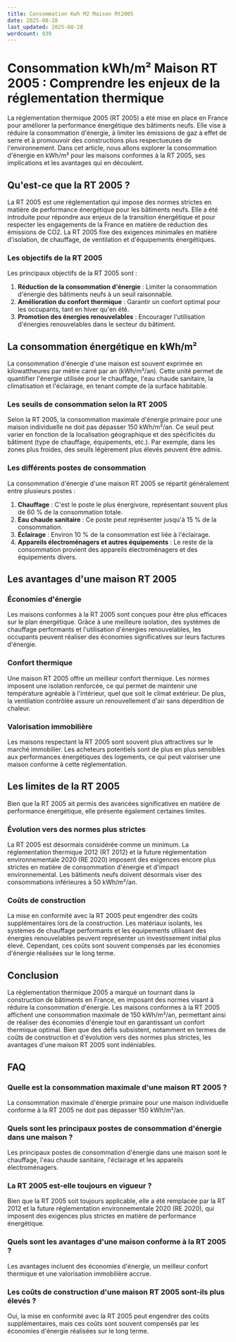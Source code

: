 ```yaml
---
title: Consommation Kwh M2 Maison Rt2005
date: 2025-08-28
last_updated: 2025-08-28
wordcount: 939
---
```


# Consommation kWh/m² Maison RT 2005 : Comprendre les enjeux de la réglementation thermique

La réglementation thermique 2005 (RT 2005) a été mise en place en France pour améliorer la performance énergétique des bâtiments neufs. Elle vise à réduire la consommation d'énergie, à limiter les émissions de gaz à effet de serre et à promouvoir des constructions plus respectueuses de l'environnement. Dans cet article, nous allons explorer la consommation d'énergie en kWh/m² pour les maisons conformes à la RT 2005, ses implications et les avantages qui en découlent.

## Qu'est-ce que la RT 2005 ?

La RT 2005 est une réglementation qui impose des normes strictes en matière de performance énergétique pour les bâtiments neufs. Elle a été introduite pour répondre aux enjeux de la transition énergétique et pour respecter les engagements de la France en matière de réduction des émissions de CO2. La RT 2005 fixe des exigences minimales en matière d'isolation, de chauffage, de ventilation et d'équipements énergétiques.

### Les objectifs de la RT 2005

Les principaux objectifs de la RT 2005 sont :

1. **Réduction de la consommation d'énergie** : Limiter la consommation d'énergie des bâtiments neufs à un seuil raisonnable.
2. **Amélioration du confort thermique** : Garantir un confort optimal pour les occupants, tant en hiver qu'en été.
3. **Promotion des énergies renouvelables** : Encourager l'utilisation d'énergies renouvelables dans le secteur du bâtiment.

## La consommation énergétique en kWh/m²

La consommation d'énergie d'une maison est souvent exprimée en kilowattheures par mètre carré par an (kWh/m²/an). Cette unité permet de quantifier l'énergie utilisée pour le chauffage, l'eau chaude sanitaire, la climatisation et l'éclairage, en tenant compte de la surface habitable.

### Les seuils de consommation selon la RT 2005

Selon la RT 2005, la consommation maximale d'énergie primaire pour une maison individuelle ne doit pas dépasser 150 kWh/m²/an. Ce seuil peut varier en fonction de la localisation géographique et des spécificités du bâtiment (type de chauffage, équipements, etc.). Par exemple, dans les zones plus froides, des seuils légèrement plus élevés peuvent être admis.

### Les différents postes de consommation

La consommation d'énergie d'une maison RT 2005 se répartit généralement entre plusieurs postes :

1. **Chauffage** : C'est le poste le plus énergivore, représentant souvent plus de 60 % de la consommation totale.
2. **Eau chaude sanitaire** : Ce poste peut représenter jusqu'à 15 % de la consommation.
3. **Éclairage** : Environ 10 % de la consommation est liée à l'éclairage.
4. **Appareils électroménagers et autres équipements** : Le reste de la consommation provient des appareils électroménagers et des équipements divers.

## Les avantages d'une maison RT 2005

### Économies d'énergie

Les maisons conformes à la RT 2005 sont conçues pour être plus efficaces sur le plan énergétique. Grâce à une meilleure isolation, des systèmes de chauffage performants et l'utilisation d'énergies renouvelables, les occupants peuvent réaliser des économies significatives sur leurs factures d'énergie.

### Confort thermique

Une maison RT 2005 offre un meilleur confort thermique. Les normes imposent une isolation renforcée, ce qui permet de maintenir une température agréable à l'intérieur, quel que soit le climat extérieur. De plus, la ventilation contrôlée assure un renouvellement d'air sans déperdition de chaleur.

### Valorisation immobilière

Les maisons respectant la RT 2005 sont souvent plus attractives sur le marché immobilier. Les acheteurs potentiels sont de plus en plus sensibles aux performances énergétiques des logements, ce qui peut valoriser une maison conforme à cette réglementation.

## Les limites de la RT 2005

Bien que la RT 2005 ait permis des avancées significatives en matière de performance énergétique, elle présente également certaines limites. 

### Évolution vers des normes plus strictes

La RT 2005 est désormais considérée comme un minimum. La réglementation thermique 2012 (RT 2012) et la future réglementation environnementale 2020 (RE 2020) imposent des exigences encore plus strictes en matière de consommation d'énergie et d'impact environnemental. Les bâtiments neufs doivent désormais viser des consommations inférieures à 50 kWh/m²/an.

### Coûts de construction

La mise en conformité avec la RT 2005 peut engendrer des coûts supplémentaires lors de la construction. Les matériaux isolants, les systèmes de chauffage performants et les équipements utilisant des énergies renouvelables peuvent représenter un investissement initial plus élevé. Cependant, ces coûts sont souvent compensés par les économies d'énergie réalisées sur le long terme.

## Conclusion

La réglementation thermique 2005 a marqué un tournant dans la construction de bâtiments en France, en imposant des normes visant à réduire la consommation d'énergie. Les maisons conformes à la RT 2005 affichent une consommation maximale de 150 kWh/m²/an, permettant ainsi de réaliser des économies d'énergie tout en garantissant un confort thermique optimal. Bien que des défis subsistent, notamment en termes de coûts de construction et d'évolution vers des normes plus strictes, les avantages d'une maison RT 2005 sont indéniables.

## FAQ

### Quelle est la consommation maximale d'une maison RT 2005 ?

La consommation maximale d'énergie primaire pour une maison individuelle conforme à la RT 2005 ne doit pas dépasser 150 kWh/m²/an.

### Quels sont les principaux postes de consommation d'énergie dans une maison ?

Les principaux postes de consommation d'énergie dans une maison sont le chauffage, l'eau chaude sanitaire, l'éclairage et les appareils électroménagers.

### La RT 2005 est-elle toujours en vigueur ?

Bien que la RT 2005 soit toujours applicable, elle a été remplacée par la RT 2012 et la future réglementation environnementale 2020 (RE 2020), qui imposent des exigences plus strictes en matière de performance énergétique.

### Quels sont les avantages d'une maison conforme à la RT 2005 ?

Les avantages incluent des économies d'énergie, un meilleur confort thermique et une valorisation immobilière accrue.

### Les coûts de construction d'une maison RT 2005 sont-ils plus élevés ?

Oui, la mise en conformité avec la RT 2005 peut engendrer des coûts supplémentaires, mais ces coûts sont souvent compensés par les économies d'énergie réalisées sur le long terme.